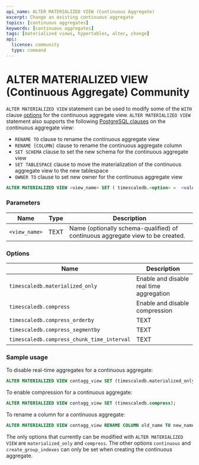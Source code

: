 ```yaml
---
api_name: ALTER MATERIALIZED VIEW (Continuous Aggregate)
excerpt: Change an existing continuous aggregate
topics: [continuous aggregates]
keywords: [continuous aggregates]
tags: [materialized views, hypertables, alter, change]
api:
  license: community
  type: command
---
```


# ALTER MATERIALIZED VIEW (Continuous Aggregate) <Tag type="community">Community</Tag>

`ALTER MATERIALIZED VIEW` statement can be used to modify some of the `WITH`
clause [options][create_materialized_view] for the continuous aggregate view.
`ALTER MATERIALIZED VIEW` statement also supports the following
[PostgreSQL clauses][postgres-alterview] on the
continuous aggregate view:

*   `RENAME TO` clause to rename the continuous aggregate view
*   `RENAME [COLUMN]` clause to rename the continuous aggregate column
*   `SET SCHEMA` clause to set the new schema for the continuous aggregate view
*   `SET TABLESPACE` clause to move the materialization of the continuous
  aggregate view to the new tablespace
*   `OWNER TO` clause to set new owner for the continuous aggregate view

``` sql
ALTER MATERIALIZED VIEW <view_name> SET ( timescaledb.<option> =  <value> [, ... ] )
```

### Parameters

|Name|Type|Description|
|---|---|---|
|`<view_name>`|TEXT|Name (optionally schema-qualified) of continuous aggregate view to be created.|

### Options

|Name|Description|
|-|-|
|`timescaledb.materialized_only`|Enable and disable real time aggregation|
|`timescaledb.compress`|Enable and disable compression|
|`timescaledb.compress_orderby`|TEXT|Order used by compression, specified in the same way as the ORDER BY clause in a SELECT query. The default is the descending order of the hypertable's time column.|
|`timescaledb.compress_segmentby`|TEXT|Column list on which to key the compressed segments. An identifier representing the source of the data such as `device_id` or `tags_id` is usually a good candidate. The default is no `segment by` columns.|
|`timescaledb.compress_chunk_time_interval`|TEXT|EXPERIMENTAL: Set compressed chunk time interval used to roll compressed chunks into. This parameter compresses every chunk, and then merges it into a previous adjacent chunk if possible, to reduce the total number of chunks in the hypertable. It should be set to a multiple of the current chunk interval. This option can be changed independently of other compression settings and does not require the `timescaledb.compress` argument.|

### Sample usage

To disable real-time aggregates for a
continuous aggregate:

```sql
ALTER MATERIALIZED VIEW contagg_view SET (timescaledb.materialized_only);
```

To enable compression for a continuous aggregate:

```sql
ALTER MATERIALIZED VIEW contagg_view SET (timescaledb.compress);
```

To rename a column for a continuous aggregate:

```sql
ALTER MATERIALIZED VIEW contagg_view RENAME COLUMN old_name TO new_name;
```

The only options that currently can be modified with `ALTER
MATERIALIZED VIEW` are `materialized_only` and `compress`. The other options
`continuous` and `create_group_indexes` can only be set when creating
the continuous aggregate.

[create_materialized_view]: /api/:currentVersion:/continuous-aggregates/create_materialized_view/#parameters
[postgres-alterview]: https://www.postgresql.org/docs/current/sql-alterview.html
